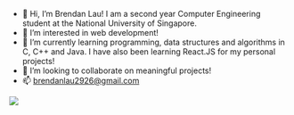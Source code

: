 - 👋 Hi, I’m Brendan Lau! I am a second year Computer Engineering student at the National University of Singapore.
- 👀 I’m interested in web development!
- 🌱 I’m currently learning programming, data structures and algorithms in C, C++ and Java. I have also been learning React.JS for my personal projects!
- 💞️ I’m looking to collaborate on meaningful projects!
- 📫 brendanlau2926@gmail.com

![](https://komarev.com/ghpvc/?username=brendanlsz)

<!---
brendanlsz/brendanlsz is a ✨ special ✨ repository because its `README.md` (this file) appears on your GitHub profile.
You can click the Preview link to take a look at your changes.
--->
